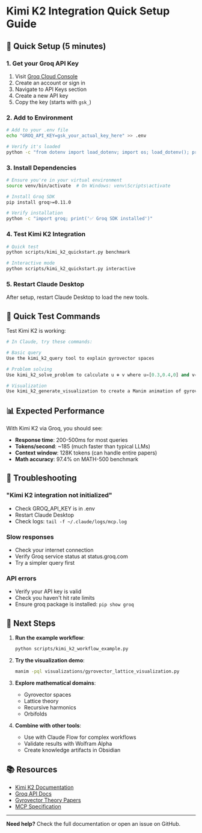 # Kimi K2 Integration Quick Setup Guide

## 🚀 Quick Setup (5 minutes)

### 1. Get your Groq API Key
1. Visit [Groq Cloud Console](https://console.groq.com)
2. Create an account or sign in
3. Navigate to API Keys section
4. Create a new API key
5. Copy the key (starts with `gsk_`)

### 2. Add to Environment
```bash
# Add to your .env file
echo "GROQ_API_KEY=gsk_your_actual_key_here" >> .env

# Verify it's loaded
python -c "from dotenv import load_dotenv; import os; load_dotenv(); print('✅' if os.getenv('GROQ_API_KEY') else '❌')"
```

### 3. Install Dependencies
```bash
# Ensure you're in your virtual environment
source venv/bin/activate  # On Windows: venv\Scripts\activate

# Install Groq SDK
pip install groq>=0.11.0

# Verify installation
python -c "import groq; print('✅ Groq SDK installed')"
```

### 4. Test Kimi K2 Integration
```bash
# Quick test
python scripts/kimi_k2_quickstart.py benchmark

# Interactive mode
python scripts/kimi_k2_quickstart.py interactive
```

### 5. Restart Claude Desktop
After setup, restart Claude Desktop to load the new tools.

## 🧪 Quick Test Commands

Test Kimi K2 is working:
```python
# In Claude, try these commands:

# Basic query
Use the kimi_k2_query tool to explain gyrovector spaces

# Problem solving
Use kimi_k2_solve_problem to calculate u ⊕ v where u=[0.3,0.4,0] and v=[0.1,0.2,0.5] in the Poincaré ball model

# Visualization
Use kimi_k2_generate_visualization to create a Manim animation of gyrovector addition
```

## 📊 Expected Performance

With Kimi K2 via Groq, you should see:
- **Response time**: 200-500ms for most queries
- **Tokens/second**: ~185 (much faster than typical LLMs)
- **Context window**: 128K tokens (can handle entire papers)
- **Math accuracy**: 97.4% on MATH-500 benchmark

## 🔧 Troubleshooting

### "Kimi K2 integration not initialized"
- Check GROQ_API_KEY is in .env
- Restart Claude Desktop
- Check logs: `tail -f ~/.claude/logs/mcp.log`

### Slow responses
- Check your internet connection
- Verify Groq service status at status.groq.com
- Try a simpler query first

### API errors
- Verify your API key is valid
- Check you haven't hit rate limits
- Ensure groq package is installed: `pip show groq`

## 🎯 Next Steps

1. **Run the example workflow**:
   ```bash
   python scripts/kimi_k2_workflow_example.py
   ```

2. **Try the visualization demo**:
   ```bash
   manim -pql visualizations/gyrovector_lattice_visualization.py
   ```

3. **Explore mathematical domains**:
   - Gyrovector spaces
   - Lattice theory
   - Recursive harmonics
   - Orbifolds

4. **Combine with other tools**:
   - Use with Claude Flow for complex workflows
   - Validate results with Wolfram Alpha
   - Create knowledge artifacts in Obsidian

## 📚 Resources

- [Kimi K2 Documentation](KIMI_K2_INTEGRATION.md)
- [Groq API Docs](https://console.groq.com/docs)
- [Gyrovector Theory Papers](https://arxiv.org/abs/math/0406130)
- [MCP Specification](https://modelcontextprotocol.io)

---

**Need help?** Check the full documentation or open an issue on GitHub.
